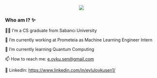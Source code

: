<h1 align="center">
  <a href="https://git.io/typing-svg">
    <img src="https://readme-typing-svg.herokuapp.com/?lines=Hi+There!+👋;This+is+Eylul+Oyku!+&center=true&size=25">
  </a>
</h1>

### Who am I? ✨

<!--
**eyluloyku/eyluloyku** is a ✨ _special_ ✨ repository because its `README.md` (this file) appears on your GitHub profile.

Here are some ideas to get you started:
 💬 Ask me about ...
-->

 👩‍💻 I'm a CS graduate from Sabancı University
 
 🔭 I’m currently working at Prometeia as Machine Learning Engineer Intern
 
 🌱 I’m currently learning Quantum Computing

 📫 How to reach me: e.oyku.sen@gmail.com
 
 📱 LinkedIn: https://www.linkedin.com/in/eyluloykusen1/
 
 
 



